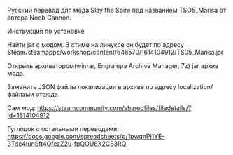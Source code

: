Русский перевод для мода Slay the Spire под названием TSO5_Marisa от автора  Noob Cannon.

Инструкция по установке

Найти jar с модом. В стиме на линуксе он будет по адресу Steam/steamapps/workshop/content/646570/1614104912/TS05_Marisa.jar


Открыть архиватором(winrar, Engrampa Archive Manager, 7z) jar архив мода. 

Заменить JSON файлы локализации в архиве по адресу localization/ файлами отсюда.

Сам мод: https://steamcommunity.com/sharedfiles/filedetails/?id=1614104912

Гуглодок с остальными переводами: https://docs.google.com/spreadsheets/d/1pwgnPj1YE-3Tde4IunSft4QfezZ2u-fpQOU8X2C83RQ
